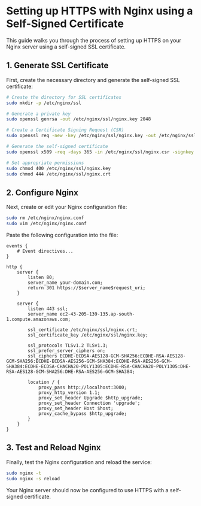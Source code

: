 # Setting up HTTPS with Nginx using a Self-Signed Certificate

This guide walks you through the process of setting up HTTPS on your Nginx server using a self-signed SSL certificate.

## 1. Generate SSL Certificate

First, create the necessary directory and generate the self-signed SSL certificate:

```bash
# Create the directory for SSL certificates
sudo mkdir -p /etc/nginx/ssl

# Generate a private key
sudo openssl genrsa -out /etc/nginx/ssl/nginx.key 2048

# Create a Certificate Signing Request (CSR)
sudo openssl req -new -key /etc/nginx/ssl/nginx.key -out /etc/nginx/ssl/nginx.csr

# Generate the self-signed certificate
sudo openssl x509 -req -days 365 -in /etc/nginx/ssl/nginx.csr -signkey /etc/nginx/ssl/nginx.key -out /etc/nginx/ssl/nginx.crt

# Set appropriate permissions
sudo chmod 400 /etc/nginx/ssl/nginx.key
sudo chmod 444 /etc/nginx/ssl/nginx.crt
```

## 2. Configure Nginx

Next, create or edit your Nginx configuration file:

```bash
sudo rm /etc/nginx/nginx.conf
sudo vim /etc/nginx/nginx.conf
```

Paste the following configuration into the file:

```nginx
events {
    # Event directives...
}

http {
    server {
        listen 80;
        server_name your-domain.com;
        return 301 https://$server_name$request_uri;
    }

    server {
        listen 443 ssl;
        server_name ec2-43-205-139-135.ap-south-1.compute.amazonaws.com;

        ssl_certificate /etc/nginx/ssl/nginx.crt;
        ssl_certificate_key /etc/nginx/ssl/nginx.key;

        ssl_protocols TLSv1.2 TLSv1.3;
        ssl_prefer_server_ciphers on;
        ssl_ciphers ECDHE-ECDSA-AES128-GCM-SHA256:ECDHE-RSA-AES128-GCM-SHA256:ECDHE-ECDSA-AES256-GCM-SHA384:ECDHE-RSA-AES256-GCM-SHA384:ECDHE-ECDSA-CHACHA20-POLY1305:ECDHE-RSA-CHACHA20-POLY1305:DHE-RSA-AES128-GCM-SHA256:DHE-RSA-AES256-GCM-SHA384;

        location / {
            proxy_pass http://localhost:3000;
            proxy_http_version 1.1;
            proxy_set_header Upgrade $http_upgrade;
            proxy_set_header Connection 'upgrade';
            proxy_set_header Host $host;
            proxy_cache_bypass $http_upgrade;
        }
    }
}
```

## 3. Test and Reload Nginx

Finally, test the Nginx configuration and reload the service:

```bash
sudo nginx -t
sudo nginx -s reload
```

Your Nginx server should now be configured to use HTTPS with a self-signed certificate.
